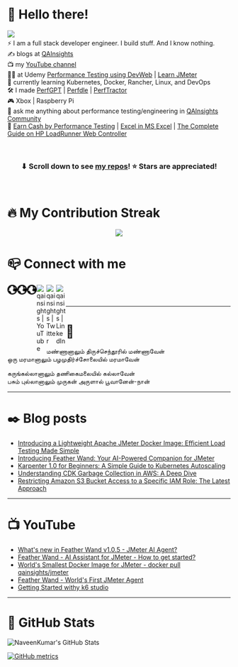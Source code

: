 # 👋 Hello there! 
![](https://komarev.com/ghpvc/?username=QAInsights&color=brightgreen)  
 ⚡ I am a full stack developer engineer. I build stuff. And I know nothing.  
 ✍️ blogs at [QAInsights](https://qainsights.com)  
 📺 my [YouTube channel](https://qain.si/youtube)  
 👨‍🏫 at Udemy [Performance Testing using DevWeb](https://qain.si/devweb) | [Learn JMeter](https://www.udemy.com/course/learn-apache-jmeter/?referralCode=A263186828774CB459B7)  
 🌱 currently learning Kubernetes, Docker, Rancher, Linux, and DevOps  
 🛠 I made [PerfGPT](https://perfgpt.qainsights.com) | [Perfdle](https://perfdle.com) | [PerfTractor](https://perftractor.xyz)  
 🎮 Xbox | Raspberry Pi  
 💬 ask me anything about performance testing/engineering in [QAInsights Community](https://community.qainsights.com/)  
 📘 [Earn Cash by Performance Testing](https://amzn.to/3g0rOPF) | [Excel in MS Excel](https://amzn.to/3atvJDL) | [The Complete Guide on HP LoadRunner Web Controller](https://amzn.to/3aviYZ4)

<br/>
<h3 align="center">⬇ Scroll down to see <a href="https://github.com/QAInsights?tab=repositories">my repos</a>! ⭐ Stars are appreciated!</h3>
<br/>

# 🔥 My Contribution Streak

<p align="center">
  <a href="https://github.com/QAInsights/github-readme-streak-stats">
    <img src="https://github-readme-streak-stats.herokuapp.com/?user=QAInsights#version3"/>
  </a>
</p>

# 📪 Connect with me

[<img align="left" alt="qainsights.com" width="22px" src="https://raw.githubusercontent.com/iconic/open-iconic/master/svg/globe.svg" />][website]
[<img align="left" alt="qainsights.com" width="22px" src="https://raw.githubusercontent.com/iconic/open-iconic/master/svg/globe.svg" />][opensourcewebsite]
[<img align="left" alt="qainsights.com" width="22px" src="https://raw.githubusercontent.com/iconic/open-iconic/master/svg/globe.svg" />][community]
[<img align="left" alt="qainsights | YouTube" width="22px" src="https://cdn.jsdelivr.net/npm/simple-icons@v3/icons/youtube.svg" />][youtube]
[<img align="left" alt="qainsights | Twitter" width="22px" src="https://cdn.jsdelivr.net/npm/simple-icons@v3/icons/twitter.svg" />][twitter]
[<img align="left" alt="qainsights | LinkedIn" width="22px" src="https://cdn.jsdelivr.net/npm/simple-icons@v3/icons/linkedin.svg" />][linkedin]

<br />
<br />

---
# 📜 
<p style="text-align: left">
மண்ணானாலும் திருச்செந்தூரில் மண்ணாவேன்  <br/>
ஒரு மரமானாலும் பழமுதிர்ச்சோலையில் மரமாவேன்  <br/>

கருங்கல்லானாலும் தணிகைமலையில் கல்லாவேன்  <br/>
பசும் புல்லானாலும் முருகன் அருளால் பூவானேன்-நான்  
</p>

---

# ✒️ Blog posts
<!-- BLOG-POST-LIST:START -->
- [Introducing a Lightweight Apache JMeter Docker Image: Efficient Load Testing Made Simple](https://qainsights.com/introducing-a-lightweight-apache-jmeter-docker-image-efficient-load-testing-made-simple/)
- [Introducing Feather Wand: Your AI-Powered Companion for JMeter](https://qainsights.com/introducing-feather-wand-your-ai-powered-companion-for-jmeter/)
- [Karpenter 1.0 for Beginners: A Simple Guide to Kubernetes Autoscaling](https://qainsights.com/karpenter-1-0-for-beginners-a-simple-guide-to-kubernetes-autoscaling/)
- [Understanding CDK Garbage Collection in AWS: A Deep Dive](https://qainsights.com/understanding-cdk-garbage-collection-in-aws-a-deep-dive/)
- [Restricting Amazon S3 Bucket Access to a Specific IAM Role: The Latest Approach](https://qainsights.com/restricting-amazon-s3-bucket-access-to-a-specific-iam-role-the-latest-approach/)
<!-- BLOG-POST-LIST:END -->

---

# 📺 YouTube
<!-- YOUTUBE:START -->
- [What&#39;s new in Feather Wand v1.0.5 - JMeter AI Agent?](https://www.youtube.com/watch?v=z9fg0awThB0)
- [Feather Wand - AI Assistant for JMeter - How to get started?](https://www.youtube.com/watch?v=yuS_DSFt6tU)
- [World&#39;s Smallest Docker Image for JMeter - docker pull qainsights/jmeter](https://www.youtube.com/watch?v=Ph5-fwr4KF0)
- [Feather Wand - World&#39;s First JMeter Agent](https://www.youtube.com/watch?v=a1U1NYzeQl8)
- [Getting Started withy k6 studio](https://www.youtube.com/watch?v=9CUyZQJxtZg)
<!-- YOUTUBE:END -->

---
# 🌟 GitHub Stats

![NaveenKumar's GitHub Stats](https://github-readme-stats.vercel.app/api?username=qainsights&show_icons=true&theme=dracula)

[![GitHub metrics](https://metrics.lecoq.io/qainsights?pagespeed=1&languages=1&followup=1&isocalendar=1)](https://github.com/lowlighter/metrics)


[website]: https://qainsights.com
[twitter]: https://twitter.com/qainsights
[youtube]: https://youtube.com/qainsights
[linkedin]: https://linkedin.com/in/naveenkumarn
[community]: https://community.qainsights.com/
[opensourcewebsite]: https://qainsights.github.io/
